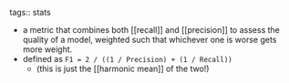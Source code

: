 tags:: stats

- a metric that combines both [[recall]] and [[precision]] to assess the quality of a model, weighted such that whichever one is worse gets more weight.
- defined as `F1 = 2 / ((1 / Precision) + (1 / Recall))`
	- (this is just the [[harmonic mean]] of the two!)